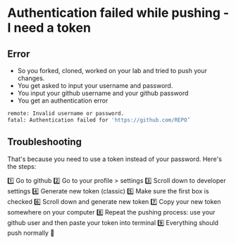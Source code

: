 # Authentication failed while pushing - I need a token

## Error

- So you forked, cloned, worked on your lab and tried to push your changes.
- You get asked to input your username and password.
- You input your github username and your github password
- You get an authentication error

```bash
remote: Invalid username or password.
fatal: Authentication failed for 'https://github.com/REPO’
```

## Troubleshooting
That's because you need to use a token instead of your password. Here's the steps:

1️⃣ Go to github
2️⃣ Go to your profile > settings
3️⃣ Scroll down to developer settings
4️⃣ Generate new token (classic)
5️⃣ Make sure the first box is checked
6️⃣ Scroll down and generate new token
7️⃣ Copy your new token somewhere on your computer
8️⃣ Repeat the pushing process: use your github user and then paste your token into terminal
9️⃣ Everything should push normally 🙂